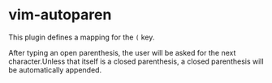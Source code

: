 # vim-autoparen

This plugin defines a mapping for the `(` key.

After typing an open parenthesis, the user will be asked for the next character.Unless that itself is a closed parenthesis, a closed parenthesis will be automatically appended.
